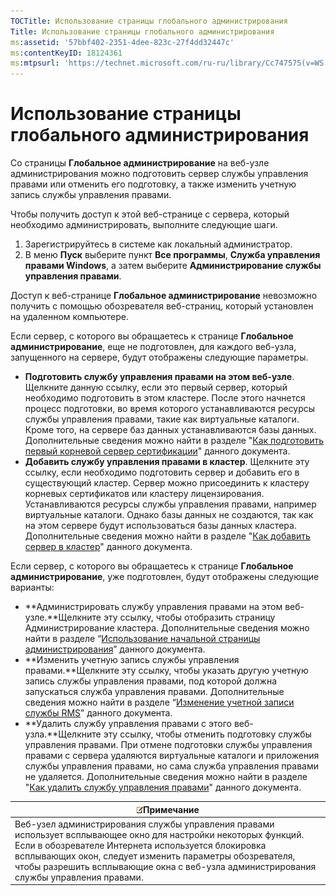```yaml
---
TOCTitle: Использование страницы глобального администрирования
Title: Использование страницы глобального администрирования
ms:assetid: '57bbf402-2351-4dee-823c-27f4dd32447c'
ms:contentKeyID: 18124361
ms:mtpsurl: 'https://technet.microsoft.com/ru-ru/library/Cc747575(v=WS.10)'
---
```


Использование страницы глобального администрирования
====================================================

Со страницы **Глобальное администрирование** на веб-узле администрирования можно подготовить сервер службы управления правами или отменить его подготовку, а также изменить учетную запись службы управления правами.

Чтобы получить доступ к этой веб-странице с сервера, который необходимо администрировать, выполните следующие шаги.

1.  Зарегистрируйтесь в системе как локальный администратор.
2.  В меню **Пуск** выберите пункт **Все программы**, **Служба управления правами Windows**, а затем выберите **Администрирование службы управления правами**.

Доступ к веб-странице **Глобальное администрирование** невозможно получить с помощью обозревателя веб-страниц, который установлен на удаленном компьютере.

Если сервер, с которого вы обращаетесь к странице **Глобальное администрирование**, еще не подготовлен, для каждого веб-узла, запущенного на сервере, будут отображены следующие параметры.

-   **Подготовить службу управления правами на этом веб-узле**. Щелкните данную ссылку, если это первый сервер, который необходимо подготовить в этом кластере. После этого начнется процесс подготовки, во время которого устанавливаются ресурсы службы управления правами, такие как виртуальные каталоги. Кроме того, на сервере баз данных устанавливаются базы данных. Дополнительные сведения можно найти в разделе "[Как подготовить первый корневой сервер сертификации](https://technet.microsoft.com/debc42f3-74ff-4c99-b7a4-4921fccdabc2)" данного документа.
-   **Добавить службу управления правами в кластер**. Щелкните эту ссылку, если необходимо подготовить сервер и добавить его в существующий кластер. Сервер можно присоединить к кластеру корневых сертификатов или кластеру лицензирования. Устанавливаются ресурсы службы управления правами, например виртуальные каталоги. Однако базы данных не создаются, так как на этом сервере будут использоваться базы данных кластера. Дополнительные сведения можно найти в разделе "[Как добавить сервер в кластер](https://technet.microsoft.com/db635238-5528-4bec-9cc6-8244e2b3d733)" данного документа.

Если сервер, с которого вы обращаетесь к странице **Глобальное администрирование**, уже подготовлен, будут отображены следующие варианты:

-   **Администрировать службу управления правами на этом веб-узле.**Щелкните эту ссылку, чтобы отобразить страницу Администрирование кластера. Дополнительные сведения можно найти в разделе “[Использование начальной страницы администрирования](https://technet.microsoft.com/6c155977-bd0e-47d6-ac65-1746cddb505e)” данного документа.
-   **Изменить учетную запись службы управления правами.**Щелкните эту ссылку, чтобы указать другую учетную запись службы управления правами, под которой должна запускаться служба управления правами. Дополнительные сведения можно найти в разделе “[Изменение учетной записи службы RMS](https://technet.microsoft.com/f257d66d-b823-41e4-bcb7-7c90eb295238)” данного документа.
-   **Удалить службу управления правами с этого веб-узла.**Щелкните эту ссылку, чтобы отменить подготовку службы управления правами. При отмене подготовки службы управления правами с сервера удаляются виртуальные каталоги и приложения службы управления правами, но сама служба управления правами не удаляется. Дополнительные сведения можно найти в разделе "[Как удалить службу управления правами](https://technet.microsoft.com/885e3b4f-ea32-466f-9f7f-d8440b0f7c28)" данного документа.

| ![](/security-updates/images/Cc747575.note(WS.10).gif)Примечание                                                                                                                                                                                                                                                 |
|-----------------------------------------------------------------------------------------------------------------------------------------------------------------------------------------------------------------------------------------------------------------------------------------------------------------------------|
| Веб-узел администрирования службы управления правами использует всплывающее окно для настройки некоторых функций. Если в обозревателе Интернета используется блокировка всплывающих окон, следует изменить параметры обозревателя, чтобы разрешить всплывающие окна с веб-узла администрирования службы управления правами. |
